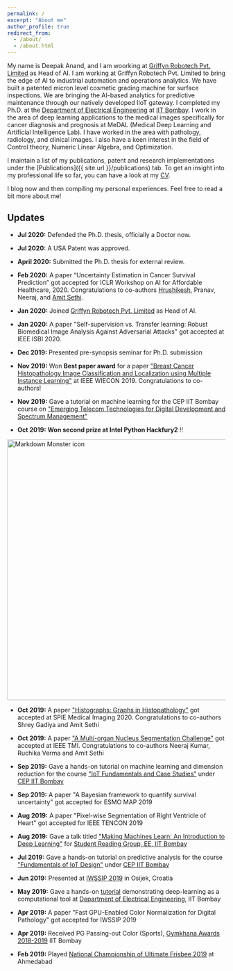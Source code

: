 ```yaml
---
permalink: /
excerpt: "About me"
author_profile: true
redirect_from: 
  - /about/
  - /about.html
---
```


My name is Deepak Anand, and I am woorking at [Griffyn Robotech Pvt. Limited](https://www.griffyn.io/) as Head of AI. I am working at Griffyn Robotech Pvt. Limited to bring the edge of AI to industrial automation and operations analytics. We have built a patented micron level cosmetic grading machine for surface inspections. We are bringing the AI-based analytics for predictive maintenance through our natively developed IIoT gateway. I completed my Ph.D. at the [Department of Electrical Engineering](https://www.ee.iitb.ac.in/web) at [IIT Bombay](http://www.iitb.ac.in/). I work in the area of deep learning applications to the medical images specifically for cancer diagnosis and prognosis at MeDAL (Medical Deep Learning and Artificial Intelligence Lab). I have worked in the area with pathology, radiology, and clinical images. I also have a keen interest in the field of Control theory, Numeric Linear Algebra, and Optimization.

I maintain a list of my publications, patent and research implementations under the [Publications]({{ site.url }}/publications) tab. To get an insight into my professional life so far, you can have a look at my [CV](/images/Deepak_anand.pdf).

I blog now and then compiling my personal experiences. Feel free to read a bit more about me!

## Updates
* <b> Jul 2020:</b> Defended the Ph.D. thesis, officially a Doctor now.
* <b> Jul 2020:</b> A USA Patent was approved.
* <b> April 2020:</b> Submitted the Ph.D. thesis for external review.
* <b> Feb 2020:</b> A paper “Uncertainty Estimation in Cancer Survival Prediction” got accepted for ICLR Workshop on AI for Affordable Healthcare, 2020. Congratulations to co-authors [Hrushikesh](https://hrushikeshloya.github.io/), Pranav, Neeraj, and [Amit Sethi](https://www.ee.iitb.ac.in/~asethi/).
* <b> Jan 2020:</b> Joined [Griffyn Robotech Pvt. Limited](https://www.griffyn.io/) as Head of AI.
* <b> Jan 2020:</b> A paper "Self-supervision vs. Transfer learning: Robust Biomedical Image Analysis Against Adversarial Attacks" got accepted at IEEE ISBI 2020.
* <b> Dec 2019:</b> Presented pre-synopsis seminar for Ph.D. submission
* <b> Nov 2019:</b> Won <b>Best paper award</b> for a paper ["Breast Cancer Histopathology Image Classification
and Localization using Multiple Instance Learning"](https://deepakanandece.github.io/publication/wiecon2019) at IEEE WIECON 2019. Congratulations to co-authors!

* <b> Nov 2019:</b> Gave a tutorial on machine learning for the CEP IIT Bombay course on ["Emerging Telecom Technologies for Digital Development and Spectrum Management"](https://portal.iitb.ac.in/ceqipapp/courseDetails.jsp?c_id=3054)

* <b> Oct 2019:</b> <b>Won second prize at Intel Python Hackfury2</b> !!


<img src="/images/intel.jpeg"
     alt="Markdown Monster icon" width="600"
     style="float: center; margin-right: 50px;" />

* <b> Oct 2019:</b> A paper ["Histographs: Graphs in Histopathology"](https://arxiv.org/abs/1908.05020) got accepted at SPIE Medical Imaging 2020. Congratulations to co-authors Shrey Gadiya and Amit Sethi

* <b> Oct 2019:</b> A paper ["A Multi-organ Nucleus Segmentation Challenge"](https://monuseg.grand-challenge.org/) got accepted at IEEE TMI. Congratulations to co-authors Neeraj Kumar, Ruchika Verma and Amit Sethi

* <b>Sep 2019:</b> Gave a hands-on tutorial on machine learning and dimension reduction for the course ["IoT Fundamentals and Case Studies"](https://portal.iitb.ac.in/ceqipapp/courseDetails.jsp?c_id=2623) under [CEP IIT Bombay](http://www.cep.iitb.ac.in/)

* <b>Sep 2019:</b> A paper "A Bayesian framework to quantify survival uncertainty" got accepted for ESMO MAP 2019

* <b>Aug 2019:</b> A paper "Pixel-wise Segmentation of Right Ventricle of Heart" got accepted for IEEE TENCON 2019 

* <b>Aug 2019:</b> Gave a talk titled ["Making Machines Learn: An Introduction to Deep Learning"](https://www.ee.iitb.ac.in/~eestudentrg/sessions.php?phase=8) for [Student Reading Group, EE, IIT Bombay](https://www.ee.iitb.ac.in/~eestudentrg/index.php) 

* <b>Jul 2019:</b> Gave a hands-on tutorial on predictive analysis for the course ["Fundamentals of IoT Design"](https://portal.iitb.ac.in/ceqipapp/courseDetails.jsp?c_id=2214) under [CEP IIT Bombay](http://www.cep.iitb.ac.in/)

* <b>Jun 2019:</b>  Presented at [IWSSIP 2019](https://iwssip2019.org/) in Osijek, Croatia

* <b>May 2019:</b>  Gave a hands-on [tutorial](https://www.ee.iitb.ac.in/web/schedule/seminars/Broad_applications_of_Deep_Learning_in_Electrical_Engineering_08_05_2019) demonstrating deep-learning as a computational tool at [Department of Electrical Engineering](https://www.ee.iitb.ac.in/web), IIT Bombay

* <b>Apr 2019:</b>  A paper "Fast GPU-Enabled Color Normalization for Digital Pathology" got accepted for IWSSIP 2019

* <b>Apr 2019:</b>  Received PG Passing-out Color (Sports), [Gymkhana Awards 2018-2019](https://www.insightiitb.org/student-gymkhana-awards-2017-18/) IIT Bombay 

* <b>Feb 2019:</b>  Played [National Championship of Ultimate Frisbee 2019](https://indiaultimate.org/p/201819-nationals-wrap-up) at Ahmedabad

